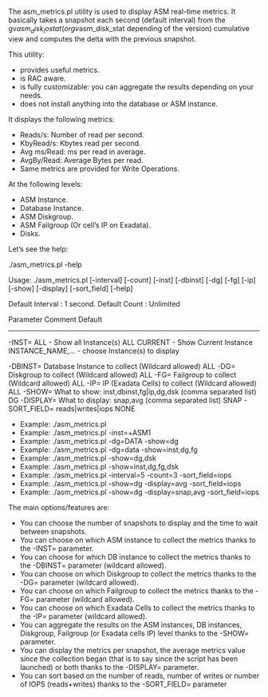 The asm_metrics.pl utility is used to display ASM real-time metrics. It basically takes a snapshot each second (default interval) from the gv$asm_disk_iostat (or gv$asm_disk_stat depending of the version) cumulative view and computes the delta with the previous snapshot.

This utility:

- provides useful metrics.
- is RAC aware.
- is fully customizable: you can aggregate the results depending on your needs.
- does not install anything into the database or ASM instance.

It displays the following metrics:

- Reads/s: Number of read per second.
- KbyRead/s: Kbytes read per second.
- Avg ms/Read: ms per read in average.
- AvgBy/Read: Average Bytes per read.
- Same metrics are provided for Write Operations.

At the following levels:

- ASM Instance.
- Database Instance.
- ASM Diskgroup.
- ASM Failgroup (Or cell’s IP on Exadata).
- Disks.

Let’s see the help:

./asm_metrics.pl -help

Usage: ./asm_metrics.pl [-interval] [-count] [-inst] [-dbinst] [-dg] [-fg] [-ip] [-show] [-display] [-sort_field] [-help]

Default Interval : 1 second.
Default Count    : Unlimited

Parameter         Comment                                                           Default
---------         -------                                                           -------
-INST=            ALL - Show all Instance(s)                                        ALL
                  CURRENT - Show Current Instance
                  INSTANCE_NAME,... - choose Instance(s) to display

-DBINST=          Database Instance to collect (Wildcard allowed)                   ALL
-DG=              Diskgroup to collect (Wildcard allowed)                           ALL
-FG=              Failgroup to collect (Wildcard allowed)                           ALL
-IP=              IP (Exadata Cells) to collect (Wildcard allowed)                  ALL
-SHOW=            What to show: inst,dbinst,fg|ip,dg,dsk (comma separated list)     DG
-DISPLAY=         What to display: snap,avg (comma separated list)                  SNAP
-SORT_FIELD=      reads|writes|iops                                                 NONE

- Example: ./asm_metrics.pl
- Example: ./asm_metrics.pl  -inst=+ASM1
- Example: ./asm_metrics.pl  -dg=DATA -show=dg
- Example: ./asm_metrics.pl  -dg=data -show=inst,dg,fg
- Example: ./asm_metrics.pl  -show=dg,dsk
- Example: ./asm_metrics.pl  -show=inst,dg,fg,dsk
- Example: ./asm_metrics.pl  -interval=5 -count=3 -sort_field=iops
- Example: ./asm_metrics.pl  -show=dg -display=avg -sort_field=iops
- Example: ./asm_metrics.pl  -show=dg -display=snap,avg -sort_field=iops

The main options/features are:

- You can choose the number of snapshots to display and the time to wait between snapshots.
- You can choose on which ASM instance to collect the metrics thanks to the -INST= parameter.
- You can choose for which DB instance to collect the metrics thanks to the -DBINST= parameter (wildcard allowed).
- You can choose on which Diskgroup to collect the metrics thanks to the -DG= parameter (wildcard allowed).
- You can choose on which Failgroup to collect the metrics thanks to the -FG= parameter (wildcard allowed).
- You can choose on which Exadata Cells to collect the metrics thanks to the -IP= parameter (wildcard allowed).
- You can aggregate the results on the ASM instances, DB instances, Diskgroup, Failgroup (or Exadata cells IP) level thanks to the -SHOW= parameter.
- You can display the metrics per snapshot, the average metrics value since the collection began (that is to say since the script has been launched) or both thanks to the -DISPLAY= parameter.
- You can sort based on the number of reads, number of writes or number of IOPS (reads+writes) thanks to the -SORT_FIELD= parameter

